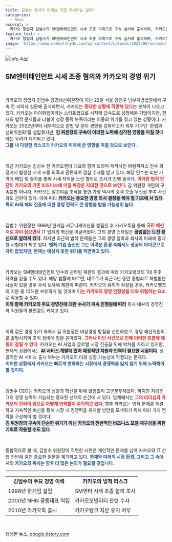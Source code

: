```yaml
---
title: 김범수 벤처의 미래는 과연 무너지는 걸까?
categories:
  - News
excerpt: >
  카카오 창업자 김범수가 SM엔터테인먼트 시세 조종 의혹으로 구속 심사에 출석하며, 카카오는 역사적 위기를 맞이했다. 그의 구속이 카카오의 성장 동력과 주요 사업에 미치는 영향이 주목된다.
feature_text: >
  카카오 창업자 김범수가 SM엔터테인먼트 시세 조종 의혹으로 구속 심사에 출석하며, 카카오는 역사적 위기를 맞이했다. 그의 구속이 카카오의 성장 동력과 주요 사업에 미치는 영향이 주목된다.
image: 'https://www.behealthy4u.com/wp-content/uploads/2024/06/unnamed-file.png'
---
```


<p><img src="https://www.behealthy4u.com/wp-content/uploads/2024/06/unnamed-file.png" alt="info 속보" /></p>

<h2 data-ke-size="size26">SM엔터테인먼트 시세 조종 혐의와 카카오의 경영 위기</h2>

<p data-ke-size="size16">&nbsp;</p>

<p>카카오의 창업자 김범수 경영쇄신위원장이 지난 22일 서울 양천구 남부지방법원에서 구속 전 피의자 심문에 출석하면서, 카카오는 <b><span style="color: #ee2323;">중대한 상황에 직면해 있다</span></b>는 분석이 나오고 있다. 카카오는 아이위랩이라는 스타트업으로 시작해 급속도로 성장해온 기업이지만, 현재의 법적 문제들과 더불어 성장 동력 부족이라는 이중의 위기를 겪고 있는 상황이다. 카카오는 2022년부터 내부적으로 준법 및 윤리 경영을 강화하고자 외부 기구인 '준법과 신뢰위원회'를 설립했지만, <b><span style="background-color: #21538527;">김 위원장의 구속이 이러한 노력에 심각한 영향을 미칠 것</span></b>이라는 우려가 제기되고 있다.<br>
<b><span style="color: #1a5490;">그룹 내 다양한 리스크가 카카오의 미래에 큰 영향을 미칠 것으로 보인다</span></b>.</p>

<p data-ke-size="size16">&nbsp;</p>

<p>최근 카카오는 김성수 전 카카오엔터 대표와 함께 드라마 제작사인 바람픽쳐스 인수 과정에서 발생한 시세 조종 의혹과 관련하여 검찰 수사를 받고 있다. 해당 인수는 비싼 가격에 매입 및 증자를 통해 시세 차익을 노린 혐의로 조사가 진행 중이다. <b><span style="color: #ee2323;">이러한 법적 판단이 카카오의 기존 비즈니스에 미칠 파장은 지대한 것으로 보인다</span></b>. 김 위원장 개인의 구속뿐만 아니라, 카카오는 알고리즘 조작을 통한 가맹 택시의 승객 호출 우선권 부여 사건과도 관련이 있다. 이에 따라 <b><span style="background-color: #21538527;">카카오는 중요한 경영 의사 결정을 해야 할 기로에 서 있다</span></b>.<br>
<b><span style="color: #1a5490;">특히 AI와 해외 진출에 대한 경영 전략도 큰 영향을 받을 가능성이 높다</span></b>.</p>

<p data-ke-size="size16">&nbsp;</p>

<p>김범수 위원장은 1998년 한게임 커뮤니케이션을 설립한 후 카카오톡을 통해 <b><span style="color: #ee2323;">국민 메신저로 자리 잡으면서</span></b> IT 업계의 혁신을 이끌어왔다. 그의 경영 스타일은 <b><span style="background-color: #21538527;">끊임없는 도전 정신으로 알려져 있다</span></b>. 하지만 최근의 법적 문제들은 그의 경영 철학과 회사의 미래에 중대한 시험대가 되고 있다. <b><span style="color: #1a5490;">벤처 기업 출신인 그는 어려운 환경 속에서도 성공의 아이콘으로 자리 잡았지만, 현재는 예상치 못한 위기를 직면하고 있다</span></b>.</p>

<p data-ke-size="size16">&nbsp;</p>

<p>카카오는 SM엔터테인먼트 인수와 관련된 재판의 결과에 따라 카카오뱅크의 1대 주주 자격을 잃을 수도 있다. 해당 법률에 따르면, 대주주가 최근 5년 동안 중범죄로 처벌받은 사실이 있을 경우 주식 보유에 제한이 따른다. 카카오의 유죄가 확정될 경우, 카카오뱅크의 지분 중 10%만 보유하게 될 것이며 <b><span style="color: #ee2323;">이는 카카오의 경영 안정성을 더욱 위협하는 요소</span></b>로 작용할 수 있다.<br>
<b><span style="background-color: #21538527;">이와 함께 카카오의 주요 경영진에 대한 수사가 계속 진행됨에 따라</span></b> 회사 내부의 경영진과 직원들의 불안감도 커지고 있다.</p>

<p data-ke-size="size16">&nbsp;</p>

<p>이와 같은 경영 위기 속에서 김 위원장은 비상경영 방침을 선언하였고, 경영 쇄신위원회를 출범시키며 조직 정비에 힘을 쏟아왔다. <b><span style="color: #ee2323;">그러나 이번 사건으로 인해 이러한 흐름에 제동이 걸릴 수 있다</span></b>. 카카오는 AI 사업과 글로벌 시장 진출을 위해 박차를 가하고 있지만, 현재의 상황에서는 <b><span style="background-color: #21538527;">AI 서비스 개발에 있어 재정적인 지원과 인력이 필요한 시점이다</span></b>. 성공적인 AI 서비스 출시 여부는 카카오의 미래 성장 가능성에 직결되는 문제다.<br>
<b><span style="color: #1a5490;">이러한 상황에서 카카오는 빠르게 변화하는 시장에서 경쟁력을 잃지 않기 위해 노력해야 할 것이다</span></b>.</p>

<p data-ke-size="size16">&nbsp;</p>

<p>김범수 CEO는 카카오의 성장과 혁신을 위해 끊임없이 고군분투해왔다. 하지만 지금은 그의 경영 능력이 가늠되는 중요한 선택의 순간에 서 있다. 업계에서는 <b><span style="color: #ee2323;">그의 리더십과 카카오의 전략이 앞으로 어떻게 변화할지 주목하고 있다</span></b>. 향후 카카오는 법적 문제를 해결하고 지속적인 혁신을 통해 시장 내 경쟁력을 유지할 방안을 모색하기 위해 여러 가지 전략을 구상해야 할 것이다.<br>
<b><span style="background-color: #21538527;">김 위원장의 구속이 단순한 위기가 아닌 카카오의 전반적인 비즈니스 모델 재구성을 위한 기회로 작용할 수도 있다</span></b>.</p>

<p data-ke-size="size16">&nbsp;</p> 

<p>종합적으로 볼 때, 김범수 위원장이 직면한 시련은 개인적인 문제를 넘어 카카오와 IT 산업 전반에 걸친 중요한 질문을 제기하고 있다. <b><span style="color: #1a5490;">현재와 미래의 시장 환경, 그리고 그 속에서의 카카오의 위치는 향후 더 많은 논의가 필요할 것입니다</span></b>.</p>

<hr>

<table style="width: 100%; border-collapse: collapse;">
    <tr>
        <td style="text-align: center; height: 17px;"><b>김범수의 주요 경영 이력</b></td>
        <td style="text-align: center; height: 17px;"><b>카카오의 법적 리스크</b></td>
    </tr>
    <tr>
        <td style="height: 17px;">1998년 한게임 설립</td>
        <td style="height: 17px;">SM엔터 시세 조종 혐의 조사</td>
    </tr>
    <tr>
        <td style="height: 17px;">2000년 NHN 공동대표 역임</td>
        <td style="height: 17px;">카카오모빌리티 관련 수사</td>
    </tr>
    <tr>
        <td style="height: 17px;">2010년 카카오톡 출시</td>
        <td style="height: 17px;">카카오뱅크 지분 유지 여부</td>
    </tr>
</table>

<p data-ke-size="size16">&nbsp;</p>
생생한 뉴스, <a href="https://qoogle.tistory.com" rel="dofollow">qoogle.tistory.com</a>


